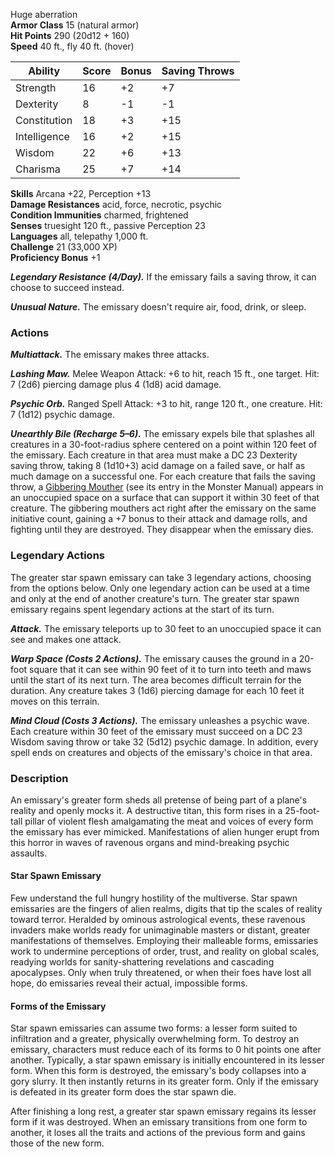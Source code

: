 Huge aberration  
**Armor Class** 15 (natural armor)  
**Hit Points** 290 (20d12 + 160)  
**Speed** 40 ft., fly 40 ft. (hover)

| Ability      | Score | Bonus | Saving Throws |
| ------------ | ----- | ----- | ------------- |
| Strength     | 16    | +2    | +7            |
| Dexterity    | 8     | -1    | -1            |
| Constitution | 18    | +3    | +15           |
| Intelligence | 16    | +2    | +15           |
| Wisdom       | 22    | +6    | +13           |
| Charisma     | 25    | +7    | +14           |

**Skills** Arcana +22, Perception +13  
**Damage Resistances** acid, force, necrotic, psychic  
**Condition Immunities** charmed, frightened  
**Senses** truesight 120 ft., passive Perception 23  
**Languages** all, telepathy 1,000 ft.  
**Challenge** 21 (33,000 XP)  
**Proficiency Bonus** +1

_**Legendary Resistance (4/Day).**_ If the emissary fails a saving throw, it can choose to succeed instead.

_**Unusual Nature.**_ The emissary doesn't require air, food, drink, or sleep.

### Actions

_**Multiattack.**_ The emissary makes three attacks.

_**Lashing Maw.**_ Melee Weapon Attack: +6 to hit, reach 15 ft., one target. Hit: 7 (2d6) piercing damage plus 4 (1d8) acid damage.

_**Psychic Orb.**_ Ranged Spell Attack: +3 to hit, range 120 ft., one creature. Hit: 7 (1d12) psychic damage.

_**Unearthly Bile (Recharge 5–6).**_ The emissary expels bile that splashes all creatures in a 30-foot-radius sphere centered on a point within 120 feet of the emissary. Each creature in that area must make a DC 23 Dexterity saving throw, taking 8 (1d10+3) acid damage on a failed save, or half as much damage on a successful one. For each creature that fails the saving throw, a [Gibbering Mouther](http://dndroll.wikidot.com/creatures:gibbering-mouther) (see its entry in the Monster Manual) appears in an unoccupied space on a surface that can support it within 30 feet of that creature. The gibbering mouthers act right after the emissary on the same initiative count, gaining a +7 bonus to their attack and damage rolls, and fighting until they are destroyed. They disappear when the emissary dies.

### Legendary Actions

The greater star spawn emissary can take 3 legendary actions, choosing from the options below. Only one legendary action can be used at a time and only at the end of another creature's turn. The greater star spawn emissary regains spent legendary actions at the start of its turn.

_**Attack.**_ The emissary teleports up to 30 feet to an unoccupied space it can see and makes one attack.

_**Warp Space (Costs 2 Actions).**_ The emissary causes the ground in a 20-foot square that it can see within 90 feet of it to turn into teeth and maws until the start of its next turn. The area becomes difficult terrain for the duration. Any creature takes 3 (1d6) piercing damage for each 10 feet it moves on this terrain.

_**Mind Cloud (Costs 3 Actions).**_ The emissary unleashes a psychic wave. Each creature within 30 feet of the emissary must succeed on a DC 23 Wisdom saving throw or take 32 (5d12) psychic damage. In addition, every spell ends on creatures and objects of the emissary's choice in that area.

### Description

An emissary's greater form sheds all pretense of being part of a plane's reality and openly mocks it. A destructive titan, this form rises in a 25-foot-tall pillar of violent flesh amalgamating the meat and voices of every form the emissary has ever mimicked. Manifestations of alien hunger erupt from this horror in waves of ravenous organs and mind-breaking psychic assaults.

#### Star Spawn Emissary

Few understand the full hungry hostility of the multiverse. Star spawn emissaries are the fingers of alien realms, digits that tip the scales of reality toward terror. Heralded by ominous astrological events, these ravenous invaders make worlds ready for unimaginable masters or distant, greater manifestations of themselves. Employing their malleable forms, emissaries work to undermine perceptions of order, trust, and reality on global scales, readying worlds for sanity-shattering revelations and cascading apocalypses. Only when truly threatened, or when their foes have lost all hope, do emissaries reveal their actual, impossible forms.

#### Forms of the Emissary

Star spawn emissaries can assume two forms: a lesser form suited to infiltration and a greater, physically overwhelming form. To destroy an emissary, characters must reduce each of its forms to 0 hit points one after another. Typically, a star spawn emissary is initially encountered in its lesser form. When this form is destroyed, the emissary's body collapses into a gory slurry. It then instantly returns in its greater form. Only if the emissary is defeated in its greater form does the star spawn die.

After finishing a long rest, a greater star spawn emissary regains its lesser form if it was destroyed. When an emissary transitions from one form to another, it loses all the traits and actions of the previous form and gains those of the new form.